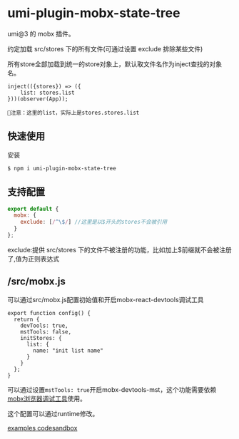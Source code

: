 # umi-plugin-mobx-state-tree

umi@3 的 mobx 插件。

约定加载 src/stores 下的所有文件(可通过设置 exclude 排除某些文件)

所有store全部加载到统一的store对象上，默认取文件名作为inject查找的对象名。
```
inject(({stores}) => ({
    list: stores.list
}))(observer(App));

注意：这里的list，实际上是stores.stores.list
```

## 快速使用
安装
```
$ npm i umi-plugin-mobx-state-tree
```

## 支持配置

```js
export default {
  mobx: {
    exclude: [/^\$/] //这里是以$开头的stores不会被引用
  }
};
```

exclude:提供 src/stores 下的文件不被注册的功能，比如加上$前缀就不会被注册了,值为正则表达式


## /src/mobx.js
可以通过src/mobx.js配置初始值和开启mobx-react-devtools调试工具
```
export function config() {
  return {
    devTools: true,
    mstTools: false,
    initStores: {
      list: {
        name: "init list name"
      }
    }
  };
}
```
可以通过设置``mstTools: true``开启mobx-devtools-mst，这个功能需要依赖[mobx浏览器调试工具](https://github.com/mobxjs/mobx-devtools/blob/master/README.md#features)使用。

这个配置可以通过runtime修改。

[examples codesandbox](https://codesandbox.io/s/zw15r4yrrl)
